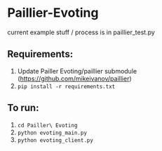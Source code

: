 # Paillier-Evoting

current example stuff / process is in paillier_test.py

## Requirements:
1. Update Pailler Evoting/paillier submodule (https://github.com/mikeivanov/paillier)
2. ```pip install -r requirements.txt```

## To run:
1. ```cd Pailler\ Evoting```
2. ```python evoting_main.py```
3. ```python evoting_client.py```

